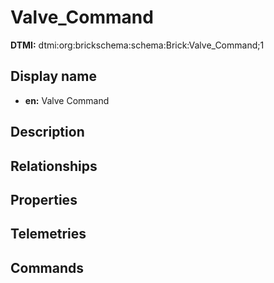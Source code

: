 # Valve_Command
**DTMI:** dtmi:org:brickschema:schema:Brick:Valve_Command;1
## Display name
- **en:** Valve Command
## Description
## Relationships
## Properties
## Telemetries
## Commands
